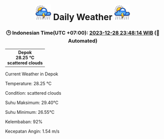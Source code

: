 # <h1 align=center><img height=50 src=images/cloud.png> Daily Weather <img height=50 src=images/cloud.png></h1>
<h3 align=center>🕒 Indonesian Time(UTC +07:00): <u>2023-12-28 23:48:14 WIB</u> (🤖Automated)</h3>

<table align=center>
<tr>
<td align=center><b>Depok</b><br><b>28.25 °C</b><br><b>scattered clouds</b></td>
</tr>
</table>

Current Weather in Depok

Temperature: 28.25 °C

Condition: scattered clouds

Suhu Maksimum: 29.40°C

Suhu Minimum: 26.55°C

Kelembaban: 92%

Kecepatan Angin: 1.54 m/s

